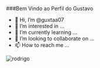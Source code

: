 ###Bem Vindo ao Perfil do Gustavo

- 👋 Hi, I’m @guxtaa07
- 👀 I’m interested in ...
- 🌱 I’m currently learning ...
- 💞️ I’m looking to collaborate on ...
- 📫 How to reach me ...

<!---
guxtaa07/guxtaa07 is a ✨ special ✨ repository because its `README.md` (this file) appears on your GitHub profile.
You can click the Preview link to take a look at your changes.
--->
![rodrigo](https://tenor.com/pt-BR/view/rodrygo-gif-16426122751883485552)
